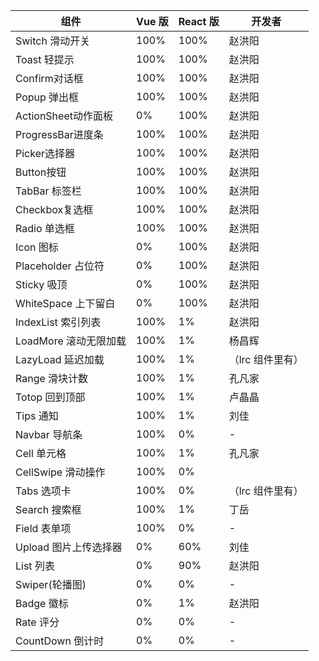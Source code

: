 | 组件            | Vue 版 | React 版 | 开发者           |
| -------------- | ------ | -------- | ---------------- |
| Switch  滑动开关       | 100%   | 100%     | 赵洪阳           |
| Toast   轻提示       | 100%   | 100%     | 赵洪阳           |
| Confirm对话框        | 100%   | 100%     | 赵洪阳           |
| Popup  弹出框        | 100%   | 100%     | 赵洪阳           |
| ActionSheet动作面板    | 0%     | 100%     | 赵洪阳           |
| ProgressBar进度条    | 100%   | 100%     | 赵洪阳           |
| Picker选择器         | 100%   | 100%     | 赵洪阳           |
| Button按钮        | 100%   | 100%     | 赵洪阳           |
| TabBar  标签栏       | 100%   | 100%     | 赵洪阳           |
| Checkbox复选框       | 100%   | 100%     | 赵洪阳           |
| Radio    单选框      | 100%   | 100%     | 赵洪阳           |
| Icon 图标          | 0%     | 100%     | 赵洪阳           |
| Placeholder 占位符   | 0%     | 100%     | 赵洪阳           |
| Sticky 吸顶          | 0%     | 100%     | 赵洪阳           |
| WhiteSpace 上下留白          | 0%     | 100%     | 赵洪阳           |
| IndexList 索引列表     | 100%   | 1%       | 赵洪阳           |
| LoadMore 滚动无限加载      | 100%   | 1%       | 杨昌辉           |
| LazyLoad 延迟加载      | 100%   | 1%       | （lrc 组件里有） |
| Range  滑块计数        | 100%   | 1%       | 孔凡家           |
| Totop  回到顶部        | 100%   | 1%       | 卢晶晶           |
| Tips   通知        | 100%   | 1%       | 刘佳             |
| Navbar 导航条        | 100%   | 0%       | -                |
| Cell    单元格       | 100%   | 1%       | 孔凡家           |
| CellSwipe 滑动操作      | 100%   | 0%       |
| Tabs 选项卡    | 100%   | 0%       | （lrc 组件里有） |
| Search 搜索框        | 100%   | 1%       | 丁岳             |
| Field  表单项        | 100%   | 0%       | -                |
| Upload  图片上传选择器       | 0%     | 60%      | 刘佳             |
| List 列表          | 0%     | 90%      | 赵洪阳           |
| Swiper(轮播图)  | 0%     | 0%       | -                |
| Badge 徽标         | 0%     | 1%       | 赵洪阳           |
| Rate  评分         | 0%     | 0%       | -                |
| CountDown 倒计时      | 0%     | 0%       | -                |

